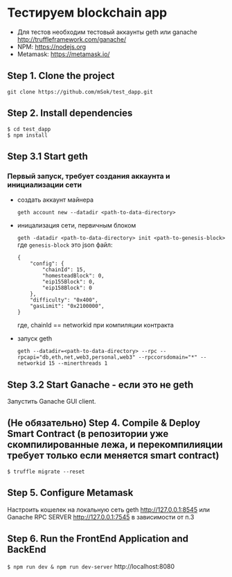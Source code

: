 # Тестируем blockchain app

- Для тестов необходим тестовый аккаунты geth или ganache  http://truffleframework.com/ganache/
- NPM: https://nodejs.org
- Metamask: https://metamask.io/


## Step 1. Clone the project
`git clone https://github.com/mSok/test_dapp.git`

## Step 2. Install dependencies
```
$ cd test_dapp
$ npm install
```
## Step 3.1 Start geth
   ### Первый запуск, требует создания аккаунта и инициализации сети
- создать аккаунт майнера

    `geth account new --datadir <path-to-data-directory>`
- иницализация сети, первичным блоком

    `geth -datadir <path-to-data-directory> init <path-to-genesis-block>`
    где `genesis-block` это json файл:
    ```
    {
        "config": {
            "chainId": 15,
            "homesteadBlock": 0,
            "eip155Block": 0,
            "eip158Block": 0
        },
        "difficulty": "0x400",
        "gasLimit": "0x2100000",
    }
    ```
    где, chainId == networkid при компиляции контракта

- запуск geth

      geth --datadir=<path-to-data-directory> --rpc --rpcapi="db,eth,net,web3,personal,web3" --rpccorsdomain="*" --networkid 15 --minerthreads 1

## Step 3.2 Start Ganache - если это не geth
Запустить Ganache GUI client.

## (Не обязательно) Step 4. Compile & Deploy Smart Contract (в репозитории уже скомпилированные лежа, и перекомпилияции требует только если меняется smart contract)
`$ truffle migrate --reset`

## Step 5. Configure Metamask
Настроить кошелек на локальную сеть geth http://127.0.0.1:8545 или Ganache RPC SERVER http://127.0.0.1:7545 в зависимости от п.3

## Step 6. Run the FrontEnd Application and BackEnd
`$ npm run dev & npm run dev-server`
http://localhost:8080